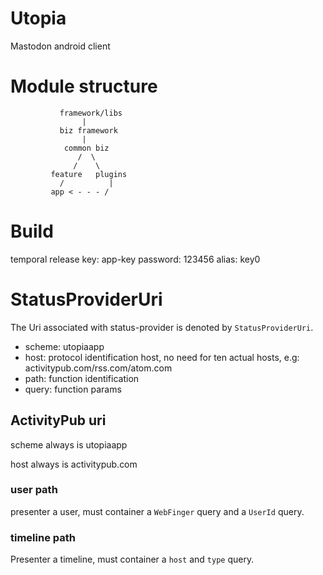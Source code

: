 # Utopia

Mastodon android client

# Module structure

```
           framework/libs
                |
           biz framework
                |
            common biz
               /  \
              /    \
         feature   plugins
           /          |
         app < - - - /
```

# Build

temporal release key: app-key
password: 123456
alias: key0

# StatusProviderUri

The Uri associated with status-provider is denoted by `StatusProviderUri`.

- scheme: utopiaapp
- host: protocol identification host, no need for ten actual hosts, e.g:
  activitypub.com/rss.com/atom.com
- path: function identification
- query: function params

## ActivityPub uri

scheme always is utopiaapp

host always is activitypub.com

### user path

presenter a user, must container a `WebFinger` query and a `UserId` query.

### timeline path

Presenter a timeline, must container a `host` and `type` query.


